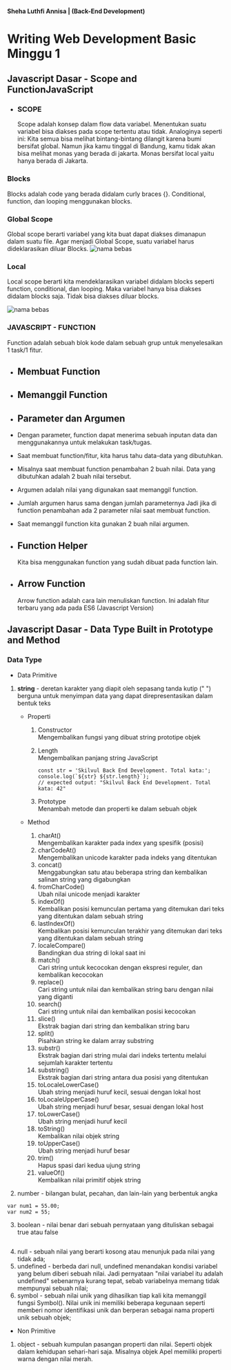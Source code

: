 #### Sheha Luthfi Annisa | (Back-End Development)

# **Writing Web Development Basic Minggu 1**

## **Javascript Dasar - Scope and FunctionJavaScript**

- ### SCOPE
  Scope adalah konsep dalam flow data variabel.
  Menentukan suatu variabel bisa diakses pada scope tertentu atau tidak.
  Analoginya seperti ini:
  Kita semua bisa melihat bintang-bintang dilangit karena bumi bersifat global.
  Namun jika kamu tinggal di Bandung, kamu tidak akan bisa melihat monas yang berada di jakarta. Monas bersifat local yaitu hanya berada di Jakarta.

### Blocks

Blocks adalah code yang berada didalam curly braces {}.
Conditional, function, dan looping menggunakan blocks.

### Global Scope

Global scope berarti variabel yang kita buat dapat diakses dimanapun dalam suatu file.
Agar menjadi Global Scope, suatu variabel harus dideklarasikan diluar Blocks.
![nama bebas](https://github.com/Adimas88888/MSIB/blob/7581cff4245260d9ba8ef047773ec69d84f3c451/Screenshot_43.png)

### Local

Local scope berarti kita mendeklarasikan variabel didalam blocks seperti function, conditional, dan looping.
Maka variabel hanya bisa diakses didalam blocks saja. Tidak bisa diakses diluar blocks.

![nama bebas](https://github.com/Adimas88888/MSIB/blob/7581cff4245260d9ba8ef047773ec69d84f3c451/Screenshot_44.png)

### JAVASCRIPT - FUNCTION

Function adalah sebuah blok kode dalam sebuah grup untuk menyelesaikan 1 task/1 fitur.

- ## Membuat Function

- ## Memanggil Function

- ## Parameter dan Argumen
- Dengan parameter, function dapat menerima sebuah inputan data dan menggunakannya untuk melakukan task/tugas.
- Saat membuat function/fitur, kita harus tahu data-data yang dibutuhkan.
- Misalnya saat membuat function penambahan 2 buah nilai. Data yang dibutuhkan adalah 2 buah nilai tersebut.
- Argumen adalah nilai yang digunakan saat memanggil function.
- Jumlah argumen harus sama dengan jumlah parameternya
  Jadi jika di function penambahan ada 2 parameter nilai saat membuat function.
- Saat memanggil function kita gunakan 2 buah nilai argumen.

- ## Function Helper

  Kita bisa menggunakan function yang sudah dibuat pada function lain.

- ## Arrow Function
  Arrow function adalah cara lain menuliskan function. Ini adalah fitur terbaru yang ada pada ES6 (Javascript Version)

## **Javascript Dasar - Data Type Built in Prototype and Method**

### Data Type

- Data Primitive

1. **string** - deretan karakter yang diapit oleh sepasang tanda kutip (" ")
   <br> berguna untuk menyimpan data yang dapat direpresentasikan dalam bentuk teks

   - Properti

     1. Constructor
        <br> Mengembalikan fungsi yang dibuat string prototipe objek
     2. Length
        <br> Mengembalikan panjang string JavaScript

        ```
        const str = 'Skilvul Back End Development. Total kata:';
        console.log(`${str} ${str.length}`);
        // expected output: "Skilvul Back End Development. Total kata: 42"

        ```

     3. Prototype
        <br> Menambah metode dan properti ke dalam sebuah objek

   - Method
     1. charAt()
        <br> Mengembalikan karakter pada index yang spesifik (posisi)
     2. charCodeAt()
        <br> Mengembalikan unicode karakter pada indeks yang ditentukan
     3. concat()
        <br> Menggabungkan satu atau beberapa string dan kembalikan salinan string yang digabungkan
     4. fromCharCode()
        <br> Ubah nilai unicode menjadi karakter
     5. indexOf()
        <br> Kembalikan posisi kemunculan pertama yang ditemukan dari teks yang ditentukan dalam sebuah string
     6. lastIndexOf()
        <br> Kembalikan posisi kemunculan terakhir yang ditemukan dari teks yang ditentukan dalam sebuah string
     7. localeCompare()
        <br> Bandingkan dua string di lokal saat ini
     8. match()
        <br> Cari string untuk kecocokan dengan ekspresi reguler, dan kembalikan kecocokan
     9. replace()
        <br> Cari string untuk nilai dan kembalikan string baru dengan nilai yang diganti
     10. search()
         <br> Cari string untuk nilai dan kembalikan posisi kecocokan
     11. slice()
         <br> Ekstrak bagian dari string dan kembalikan string baru
     12. split()
         <br> Pisahkan string ke dalam array substring
     13. substr()
         <br> Ekstrak bagian dari string mulai dari indeks tertentu melalui sejumlah karakter tertentu
     14. substring()
         <br> Ekstrak bagian dari string antara dua posisi yang ditentukan
     15. toLocaleLowerCase()
         <br> Ubah string menjadi huruf kecil, sesuai dengan lokal host
     16. toLocaleUpperCase()
         <br> Ubah string menjadi huruf besar, sesuai dengan lokal host
     17. toLowerCase()
         <br> Ubah string menjadi huruf kecil
     18. toString()
         <br> Kembalikan nilai objek string
     19. toUpperCase()
         <br> Ubah string menjadi huruf besar
     20. trim()
         <br> Hapus spasi dari kedua ujung string
     21. valueOf()
         <br> Kembalikan nilai primitif objek string

2. number - bilangan bulat, pecahan, dan lain-lain yang berbentuk angka
```
var num1 = 55.00;     
var num2 = 55;       
```
3. boolean - nilai benar dari sebuah pernyataan yang dituliskan sebagai true atau false
```

```
4. null - sebuah nilai yang berarti kosong atau menunjuk pada nilai yang tidak ada;
5. undefined - berbeda dari null, undefined menandakan kondisi variabel yang belum diberi sebuah nilai. Jadi pernyataan "nilai variabel itu adalah undefined" sebenarnya kurang tepat, sebab variabelnya memang tidak mempunyai sebuah nilai;
6. symbol - sebuah nilai unik yang dihasilkan tiap kali kita memanggil fungsi Symbol(). Nilai unik ini memiliki beberapa kegunaan seperti memberi nomor identifikasi unik dan berperan sebagai nama properti unik sebuah objek;

- Non Primitive

1. object - sebuah kumpulan pasangan properti dan nilai. Seperti objek dalam kehidupan sehari-hari saja. Misalnya objek Apel memiliki properti warna dengan nilai merah.
